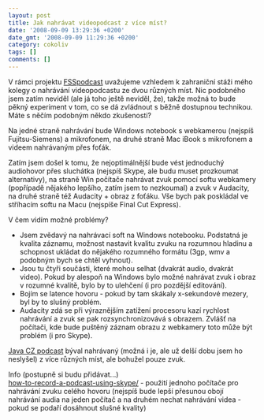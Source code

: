 ```yaml
---
layout: post
title: Jak nahrávat videopodcast z více míst?
date: '2008-09-09 13:29:36 +0200'
date_gmt: '2008-09-09 11:29:36 +0200'
category: cokoliv
tags: []
comments: []
---
```

<p>V rámci projektu <a href="http://fsspodcast.cz">FSSpodcast</a> uvažujeme vzhledem k zahraniční stáži mého kolegy o nahrávání videopodcastu ze dvou různých míst. Nic podobného jsem zatím neviděl (ale já toho ještě neviděl, že), takže možná to bude pěkný experiment v tom, co se dá zvládnout s běžně dostupnou technikou. Máte s něčím podobným někdo zkušenosti?</p>
<p>Na jedné straně nahrávání bude Windows notebook s webkamerou (nejspíš Fujitsu-Siemens) a mikrofonem, na druhé straně Mac iBook s mikrofonem a videem nahrávaným přes foťák.</p>
<p>Zatím jsem došel k tomu, že nejoptimálnější bude vést jednoduchý audiohovor přes sluchátka (nejspíš Skype, ale budu muset prozkoumat alternativy), na straně Win počítače nahrávat zvuk pomocí softu webkamery (popřípadě nějakého lepšího, zatím jsem to nezkoumal) a zvuk v Audacity, na druhé straně též Audacity + obraz z foťáku. Vše bych pak poskládal ve stříhacím softu na Macu (nejspíše Final Cut Express).</p>
<p>V čem vidím možné problémy? </p>
<ul>
<li>Jsem zvědavý na nahrávací soft na Windows notebooku. Podstatná je kvalita záznamu, možnost nastavit kvalitu zvuku na rozumnou hladinu a schopnost ukládat do nějakého rozumného formátu (3gp, wmv a podobným bych se chtěl vyhnout).</li>
<li>Jsou tu čtyři součásti, které mohou selhat (dvakrát audio, dvakrát video). Pokud by alespoň na Windows bylo možné nahrávat zvuk i obraz v rozumné kvalitě, bylo by to ulehčení (i pro pozdější editování).</li>
<li>Bojím se latence hovoru - pokud by tam skákaly x-sekundové mezery, byl by to slušný problém.</li>
<li>Audacity zdá se při výraznějším zatížení procesoru kazí rychlost nahrávání a zvuk se pak rozsynchronizovává s obrazem. Zvlášť na počítači, kde bude puštěný záznam obrazu z webkamery toto může být problém (i pro Skype).</li>
</ul>
<p><a href="http://java.cz/articles.do?easySearchString=cz+podcast&sectionId=1118">Java CZ podcast</a> býval nahrávaný (možná i je, ale už delší dobu jsem ho neslyšel) z více různých míst, ale bohužel pouze zvuk.</p>
<p>Info (postupně si budu přidávat...)<br />
<a href="http://www.digitalpodcast.com/podcastnews/2007/12/25/how-to-record-a-podcast-using-skype/">how-to-record-a-podcast-using-skype/</a> - použití jednoho počítače pro nahrávání zvuku celého hovoru (nejspíš bude lepší přesunou obojí nahrávání audia na jeden počítač a na druhém nechat nahrávání videa - pokud se podaří dosáhnout slušné kvality)</p>
